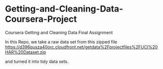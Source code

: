# Getting-and-Cleaning-Data-Coursera-Project
Coursera Getting and Cleaning Data Final Assignment

In this Repo, we take a raw data set from this zipped file
https://d396qusza40orc.cloudfront.net/getdata%2Fprojectfiles%2FUCI%20HAR%20Dataset.zip

and turned it into tidy data sets.
